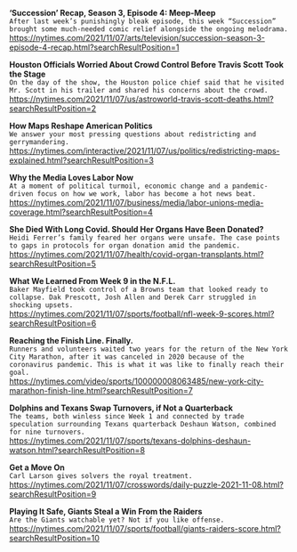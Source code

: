**‘Succession’ Recap, Season 3, Episode 4: Meep-Meep**\
`After last week’s punishingly bleak episode, this week “Succession” brought some much-needed comic relief alongside the ongoing melodrama.`\
https://nytimes.com/2021/11/07/arts/television/succession-season-3-episode-4-recap.html?searchResultPosition=1

**Houston Officials Worried About Crowd Control Before Travis Scott Took the Stage**\
`On the day of the show, the Houston police chief said that he visited Mr. Scott in his trailer and shared his concerns about the crowd.`\
https://nytimes.com/2021/11/07/us/astroworld-travis-scott-deaths.html?searchResultPosition=2

**How Maps Reshape American Politics**\
`We answer your most pressing questions about redistricting and gerrymandering.`\
https://nytimes.com/interactive/2021/11/07/us/politics/redistricting-maps-explained.html?searchResultPosition=3

**Why the Media Loves Labor Now**\
`At a moment of political turmoil, economic change and a pandemic-driven focus on how we work, labor has become a hot news beat.`\
https://nytimes.com/2021/11/07/business/media/labor-unions-media-coverage.html?searchResultPosition=4

**She Died With Long Covid. Should Her Organs Have Been Donated?**\
`Heidi Ferrer’s family feared her organs were unsafe. The case points to gaps in protocols for organ donation amid the pandemic.`\
https://nytimes.com/2021/11/07/health/covid-organ-transplants.html?searchResultPosition=5

**What We Learned From Week 9 in the N.F.L.**\
`Baker Mayfield took control of a Browns team that looked ready to collapse. Dak Prescott, Josh Allen and Derek Carr struggled in shocking upsets.`\
https://nytimes.com/2021/11/07/sports/football/nfl-week-9-scores.html?searchResultPosition=6

**Reaching the Finish Line. Finally.**\
`Runners and volunteers waited two years for the return of the New York City Marathon, after it was canceled in 2020 because of the coronavirus pandemic. This is what it was like to finally reach their goal.`\
https://nytimes.com/video/sports/100000008063485/new-york-city-marathon-finish-line.html?searchResultPosition=7

**Dolphins and Texans Swap Turnovers, if Not a Quarterback**\
`The teams, both winless since Week 1 and connected by trade speculation surrounding Texans quarterback Deshaun Watson, combined for nine turnovers.`\
https://nytimes.com/2021/11/07/sports/texans-dolphins-deshaun-watson.html?searchResultPosition=8

**Get a Move On**\
`Carl Larson gives solvers the royal treatment.`\
https://nytimes.com/2021/11/07/crosswords/daily-puzzle-2021-11-08.html?searchResultPosition=9

**Playing It Safe, Giants Steal a Win From the Raiders**\
`Are the Giants watchable yet? Not if you like offense.`\
https://nytimes.com/2021/11/07/sports/football/giants-raiders-score.html?searchResultPosition=10

